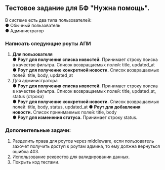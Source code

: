 ## Тестовое задание для БФ "Нужна помощь".

В системе есть два типа пользователей:  
● Обычный пользователь  
● Администратор

### Написать следующие роуты АПИ
1. __Для пользователя__  
   ● **Роут для получения списка новостей.** Принимает строку поиска в качестве
   фильтра. Список возвращаемых полей: title, updated_at  
   ● **Роут для получение конкретной новости.** Список возвращаемых полей: title,
   body, updated_at
2. Для администратора  
   ● **Роут для получения списка новостей.** Принимает строку поиска в качестве
   фильтра. Список возвращаемых полей: title, updated_at, status (строка)  
   ● **Роут для получение конкретной новости.** Список возвращаемых полей: title,
   body, status, updated_at
   ● **Роут для добавления новости.** Cписок принимаемых полей: title, body  
   ● **Роут для изменения статуса.** Принимает строку status.

### Дополнительные задачи:
1. Разделить права для роутов через middleware, если пользователь захочет
   получить доступ к роутам админа, то ему должна вернуться ошибка 403.
2. Использование реквестов для валидировании данных.
3. Покрыть код тестами.
